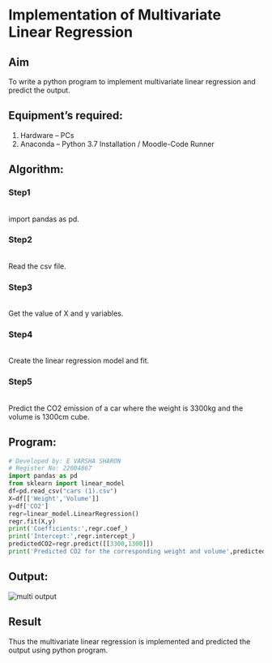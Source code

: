 # Implementation of Multivariate Linear Regression
## Aim
To write a python program to implement multivariate linear regression and predict the output.
## Equipment’s required:
1.	Hardware – PCs
2.	Anaconda – Python 3.7 Installation / Moodle-Code Runner
## Algorithm:
### Step1
<br>import pandas as pd.

### Step2
<br>Read the csv file.

### Step3
<br>Get the value of X and y variables.

### Step4
<br>Create the linear regression model and fit.

### Step5
<br>Predict the CO2 emission of a car where the weight is 3300kg and the volume is 1300cm cube.

## Program:
```python
# Developed by: E VARSHA SHARON
# Register No: 22004867
import pandas as pd
from sklearn import linear_model
df=pd.read_csv("cars (1).csv")
X=df[['Weight','Volume']]
y=df['CO2']
regr=linear_model.LinearRegression()
regr.fit(X,y)
print('Coefficients:',regr.coef_)
print('Intercept:',regr.intercept_)
predictedCO2=regr.predict([[3300,1300]])
print('Predicted CO2 for the corresponding weight and volume',predictedCO2)

```
## Output:

![multi output](https://user-images.githubusercontent.com/98278161/215655215-ae1638ca-5e88-40bb-89ef-eee2c51dfad0.png)

## Result
Thus the multivariate linear regression is implemented and predicted the output using python program.
